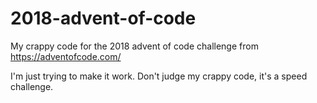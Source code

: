 # 2018-advent-of-code
My crappy code for the 2018 advent of code challenge from https://adventofcode.com/

I'm just trying to make it work. Don't judge my crappy code, it's a speed challenge.
